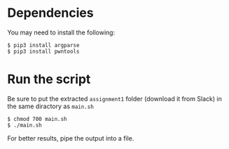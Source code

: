 # Dependencies

You may need to install the following:

```console
$ pip3 install argparse
$ pip3 install pwntools
```

# Run the script

Be sure to put the extracted `assignment1` folder (download it from Slack) in the same diractory as `main.sh`

```console
$ chmod 700 main.sh
$ ./main.sh
```

For better results, pipe the output into a file.

